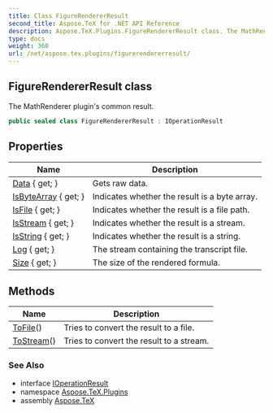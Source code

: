 ```yaml
---
title: Class FigureRendererResult
second_title: Aspose.TeX for .NET API Reference
description: Aspose.TeX.Plugins.FigureRendererResult class. The MathRenderer plugins common result
type: docs
weight: 360
url: /net/aspose.tex.plugins/figurerendererresult/
---
```

## FigureRendererResult class

The MathRenderer plugin's common result.

```csharp
public sealed class FigureRendererResult : IOperationResult
```

## Properties

| Name | Description |
| --- | --- |
| [Data](../../aspose.tex.plugins/figurerendererresult/data/) { get; } | Gets raw data. |
| [IsByteArray](../../aspose.tex.plugins/figurerendererresult/isbytearray/) { get; } | Indicates whether the result is a byte array. |
| [IsFile](../../aspose.tex.plugins/figurerendererresult/isfile/) { get; } | Indicates whether the result is a file path. |
| [IsStream](../../aspose.tex.plugins/figurerendererresult/isstream/) { get; } | Indicates whether the result is a stream. |
| [IsString](../../aspose.tex.plugins/figurerendererresult/isstring/) { get; } | Indicates whether the result is a string. |
| [Log](../../aspose.tex.plugins/figurerendererresult/log/) { get; } | The stream containing the transcript file. |
| [Size](../../aspose.tex.plugins/figurerendererresult/size/) { get; } | The size of the rendered formula. |

## Methods

| Name | Description |
| --- | --- |
| [ToFile](../../aspose.tex.plugins/figurerendererresult/tofile/)() | Tries to convert the result to a file. |
| [ToStream](../../aspose.tex.plugins/figurerendererresult/tostream/)() | Tries to convert the result to a stream. |

### See Also

* interface [IOperationResult](../ioperationresult/)
* namespace [Aspose.TeX.Plugins](../../aspose.tex.plugins/)
* assembly [Aspose.TeX](../../)


